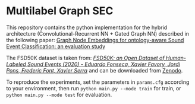 # Multilabel Graph SEC


This repository contains the python implementation for the hybrid architecture (Convolutional-Recurrent NN + Gated Graph NN) described in the following paper: [Graph Node Embeddings for ontology-aware Sound Event Classification: an evaluation study](https://ieeexplore.ieee.org/document/9909608)

The FSD50K dataset is taken from:
[_FSD50K: an Open Dataset of Human-Labeled Sound Events (2020) - Eduardo Fonseca, Xavier Favory, Jordi Pons, Frederic Font, Xavier Serra_](https://arxiv.org/pdf/2010.00475.pdf)
and can be downloaded from [Zenodo](http://doi.org/10.5281/zenodo.4060432).

To reproduce the experiments, set the parameters in `params.cfg` according to your environment, then run `python main.py --mode train` for train, or `python main.py --mode test` for evaluation.
